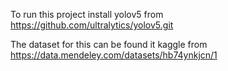 To run this project install yolov5 from https://github.com/ultralytics/yolov5.git

The dataset for this can be found it kaggle from https://data.mendeley.com/datasets/hb74ynkjcn/1

